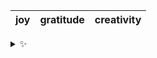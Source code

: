 | joy | gratitude | creativity |
| :-: | :-------: | :--------: |

<details>
  <summary>✨</summary>
  These words are chosen at random each day. New words will appear here tomorrow morning.
</details>